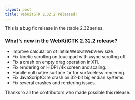 ```yaml
---
layout: post
title: WebKitGTK 2.32.2 released!
---
```


This is a bug fix release in the stable 2.32 series.

### What's new in the WebKitGTK 2.32.2 release?

 - Improve calculation of initial WebKitWebView size.
 - Fix kinetic scrolling on touchpad with async scrolling off.
 - Fix a crash on empty drag operation in X11.
 - Fix rendering on HiDPI /4k screen and scaling.
 - Handle null native surface for for surfaceless rendering.
 - Fix JavaScriptCore crash on 32-bit big endian systems.
 - Fix several crashes and rendering issues.

Thanks to all the contributors who made possible this release.

